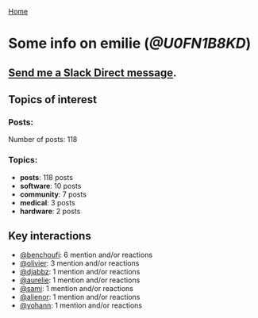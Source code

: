 [Home](https://kelu124.github.io/echommunity/)

# Some info on __emilie__ (_@U0FN1B8KD_)


## [Send me a Slack Direct message](https://echopen.slack.com/messages/@emilie/).

## Topics of interest

### Posts: 

Number of posts: 118

### Topics:

* __posts__: 118 posts
* __software__: 10 posts
* __community__: 7 posts
* __medical__: 3 posts
* __hardware__: 2 posts

## Key interactions 

* [@benchoufi](./U0B47KC3S.md): 6 mention and/or reactions
* [@olivier](./U04DFTZ7D.md): 3 mention and/or reactions
* [@djabbz](./U2PFHNN3C.md): 1 mention and/or reactions
* [@aurelie](./U37GZRZU6.md): 1 mention and/or reactions
* [@sami](./U2MF267L2.md): 1 mention and/or reactions
* [@alienor](./U1N5Q9334.md): 1 mention and/or reactions
* [@yohann](./U0KPE2P16.md): 1 mention and/or reactions
